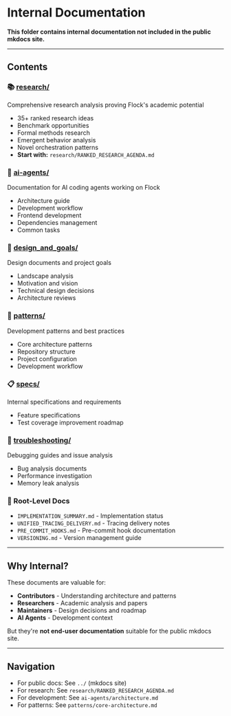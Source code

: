 # Internal Documentation

**This folder contains internal documentation not included in the public mkdocs site.**

---

## Contents

### 📚 [research/](research/)
Comprehensive research analysis proving Flock's academic potential
- 35+ ranked research ideas
- Benchmark opportunities
- Formal methods research
- Emergent behavior analysis
- Novel orchestration patterns
- **Start with:** `research/RANKED_RESEARCH_AGENDA.md`

### 🤖 [ai-agents/](ai-agents/)
Documentation for AI coding agents working on Flock
- Architecture guide
- Development workflow
- Frontend development
- Dependencies management
- Common tasks

### 🎨 [design_and_goals/](design_and_goals/)
Design documents and project goals
- Landscape analysis
- Motivation and vision
- Technical design decisions
- Architecture reviews

### 🔧 [patterns/](patterns/)
Development patterns and best practices
- Core architecture patterns
- Repository structure
- Project configuration
- Development workflow

### 📋 [specs/](specs/)
Internal specifications and requirements
- Feature specifications
- Test coverage improvement roadmap

### 🐛 [troubleshooting/](troubleshooting/)
Debugging guides and issue analysis
- Bug analysis documents
- Performance investigation
- Memory leak analysis

### 📄 Root-Level Docs
- `IMPLEMENTATION_SUMMARY.md` - Implementation status
- `UNIFIED_TRACING_DELIVERY.md` - Tracing delivery notes
- `PRE_COMMIT_HOOKS.md` - Pre-commit hook documentation
- `VERSIONING.md` - Version management guide

---

## Why Internal?

These documents are valuable for:
- **Contributors** - Understanding architecture and patterns
- **Researchers** - Academic analysis and papers
- **Maintainers** - Design decisions and roadmap
- **AI Agents** - Development context

But they're **not end-user documentation** suitable for the public mkdocs site.

---

## Navigation

- For public docs: See `../` (mkdocs site)
- For research: See `research/RANKED_RESEARCH_AGENDA.md`
- For development: See `ai-agents/architecture.md`
- For patterns: See `patterns/core-architecture.md`
